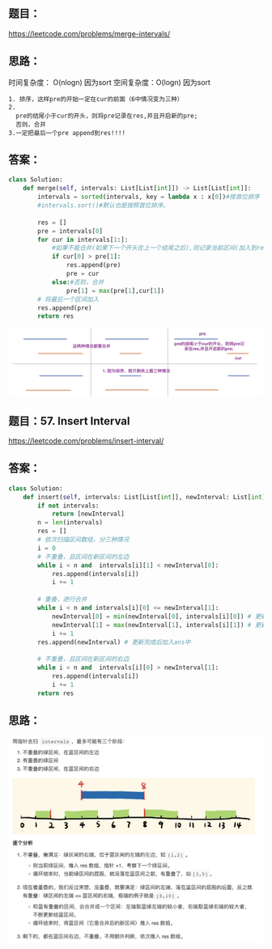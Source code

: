 ## 题目：

https://leetcode.com/problems/merge-intervals/

## 思路：

时间复杂度： O(nlogn) 因为sort
空间复杂度：O(logn) 因为sort

```
1. 排序，这样pre的开始一定在cur的前面（6中情况变为三种）
2. 
  pre的结尾小于cur的开头，则将pre记录在res,并且开启新的pre;
  否则，合并
3.一定把最后一个pre append到res!!!!
```

## 答案：
```python
class Solution:
    def merge(self, intervals: List[List[int]]) -> List[List[int]]:
        intervals = sorted(intervals, key = lambda x : x[0])#按首位排序
        #intervals.sort()#默认也是按照首位排序。
        
        res = []
        pre = intervals[0]
        for cur in intervals[1:]:
            #如果不能合并(如果下一个开头在上一个结尾之后),则记录当前区间(加入到res)，并重新开辟区间
            if cur[0] > pre[1]:
                res.append(pre)
                pre = cur
            else:#否则，合并
                pre[1] = max(pre[1],cur[1])
        # 将最后一个区间加入
        res.append(pre)     
        return res
```
![a](https://github.com/SSRRBB/Leetcode/blob/main/Images/384.png)

## 题目：57. Insert Interval
https://leetcode.com/problems/insert-interval/

## 答案：
```python
class Solution:
    def insert(self, intervals: List[List[int]], newInterval: List[int]) -> List[List[int]]:
        if not intervals: 
            return [newInterval]
        n = len(intervals)
        res = []
        # 依次扫描区间数组，分三种情况
        i = 0
        # 不重叠，且区间在新区间的左边
        while i < n and  intervals[i][1] < newInterval[0]:
            res.append(intervals[i])
            i += 1

        # 重叠，进行合并
        while i < n and intervals[i][0] <= newInterval[1]:
            newInterval[0] = min(newInterval[0], intervals[i][0]) # 更新左边界
            newInterval[1] = max(newInterval[1], intervals[i][1]) # 更新右边界
            i += 1
        res.append(newInterval) # 更新完成后加入ans中

        # 不重叠，且区间在新区间的右边
        while i < n and  intervals[i][0] > newInterval[1]:
            res.append(intervals[i])
            i += 1
        return res
```
## 思路：
![a](https://github.com/SSRRBB/Leetcode/blob/main/Images/386.png)
